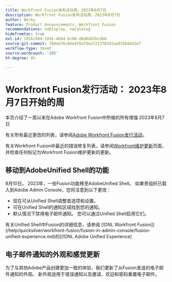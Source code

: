 ```yaml
---
title: Workfront Fusion发布活动周，2023年8月7日
description: Workfront Fusion发布活动周，2023年8月7日
author: Becky
feature: Product Announcements, Workfront Fusion
recommendations: noDisplay, noCatalog
hidefromtoc: true
exl-id: 1916c094-193e-4694-bc68-d8d0dd2bcdb0
source-git-commit: 76deb76c66e8f8a7dea721378591ae035b8d42e7
workflow-type: tm+mt
source-wordcount: '205'
ht-degree: 0%

---
```


# Workfront Fusion发行活动： 2023年8月7日开始的周

本页介绍了一周以来在Adobe Workfront Fusion中所做的所有增强
2023年8月7日

有关所有最近更改的列表，请参阅[Adobe Workfront Fusion发行活动](../../../product-announcements/product-releases/fusion-release-activity/fusion-release-activity.md)。

有关Workfront Fusion中最近的错误修复列表，请参阅[Workfront维护更新](https://experienceleague.adobe.com/docs/workfront-known-issues/releases/current-updates.html)页面，并检查任何标记为Workfront Fusion维护更新的更新。

## 移动到AdobeUnified Shell的功能

8月10日。 2023年，一些Fusion功能移至AdobeUnified Shell。 如果贵组织已载入到Adobe Admin Console，您将注意到以下更改：

* 现在可从Unified Shell调整首选项和设置。
* 可在Unified Shell的通知区域找到您的通知。
* 默认情况下禁用电子邮件通知。 您可以通过Unified Shell启用它们。

有关Unified Shell中Fusion的详细信息，请参阅 [!DNL Workfront Fusion]](/help/quicksilver/workfront-fusion/fusion-in-admin-console/fusion-unified-experience.md)的[[!DNL Adobe Unified Experience] 


## 电子邮件通知的外观和感觉更新

为了与其他Adobe产品创建更加一致的体验，我们更新了从Fusion发送的电子邮件通知的外观。 新外观适用于错误通知以及邀请、欢迎和密码重置电子邮件。
